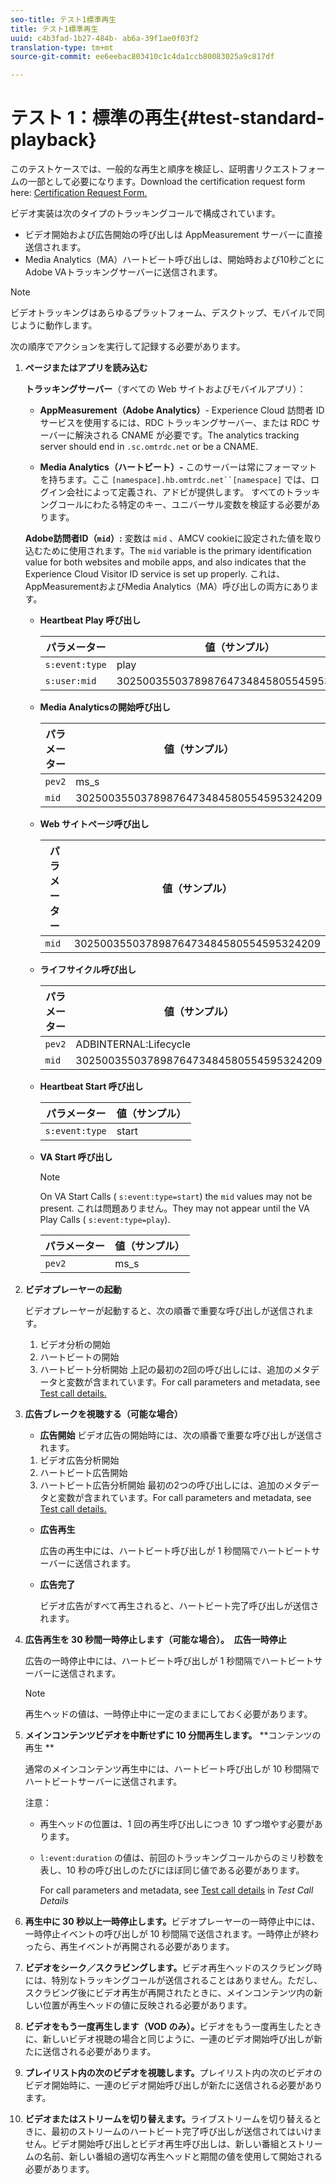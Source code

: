 ```yaml
---
seo-title: テスト1標準再生
title: テスト1標準再生
uuid: c4b3fad-1b27-484b- ab6a-39f1ae0f03f2
translation-type: tm+mt
source-git-commit: ee6eebac803410c1c4da1ccb80083025a9c817df

---
```



# テスト 1：標準の再生{#test-standard-playback}

このテストケースでは、一般的な再生と順序を検証し、証明書リクエストフォームの一部として必要になります。Download the certification request form here: [Certification Request Form.](cert_req_form_nielsen.docx)

ビデオ実装は次のタイプのトラッキングコールで構成されています。
* ビデオ開始および広告開始の呼び出しは AppMeasurement サーバーに直接送信されます。
* Media Analytics（MA）ハートビート呼び出しは、開始時および10秒ごとにAdobe VAトラッキングサーバーに送信されます。

>[!NOTE]
>ビデオトラッキングはあらゆるプラットフォーム、デスクトップ、モバイルで同じように動作します。

次の順序でアクションを実行して記録する必要があります。

1. **ページまたはアプリを読み込む**

   **トラッキングサーバー**（すべての Web サイトおよびモバイルアプリ）：

   * **AppMeasurement（Adobe Analytics）**- Experience Cloud 訪問者 ID サービスを使用するには、RDC トラッキングサーバー、または RDC サーバーに解決される CNAME が必要です。The analytics tracking server should end in `.sc.omtrdc.net` or be a CNAME.

   * **Media Analytics（ハートビート）-** このサーバーは常にフォーマットを持ちます。ここ `[namespace].hb.omtrdc.net``[namespace]` では、ログイン会社によって定義され、アドビが提供します。
   すべてのトラッキングコールにわたる特定のキー、ユニバーサル変数を検証する必要があります。

   **Adobe訪問者ID（`mid`）:** 変数は `mid` 、AMCV cookieに設定された値を取り込むために使用されます。The `mid` variable is the primary identification value for both websites and mobile apps, and also indicates that the Experience Cloud Visitor ID service is set up properly. これは、AppMeasurementおよびMedia Analytics（MA）呼び出しの両方にあります。

   * **Heartbeat Play 呼び出し**

      | パラメーター | 値（サンプル） |
      |---|---|
      | `s:event:type` | play |
      | `s:user:mid` | 30250035503789876473484580554595324209 |

   * **Media Analyticsの開始呼び出し**

      | パラメーター | 値（サンプル） |
      |---|---|
      | `pev2` | ms_s |
      | `mid` | 30250035503789876473484580554595324209 |

   * **Web サイトページ呼び出し**

      | パラメーター | 値（サンプル） |
      |---|---|
      | `mid` | 30250035503789876473484580554595324209 |

   * **ライフサイクル呼び出し**

      | パラメーター | 値（サンプル） |
      |---|---|
      | `pev2` | ADBINTERNAL:Lifecycle |
      | `mid` | 30250035503789876473484580554595324209 |

   * **Heartbeat Start 呼び出し**

      | パラメーター | 値（サンプル） |
      |---|---|
      | `s:event:type` | start |

   * **VA Start 呼び出し**

      >[!NOTE]
      >
      >On VA Start Calls ( `s:event:type=start`) the `mid` values may not be present. これは問題ありません。They may not appear until the VA Play Calls ( `s:event:type=play`).

      | パラメーター | 値（サンプル） |
      |---|---|
      | `pev2` | ms_s |


1. **ビデオプレーヤーの起動**

   ビデオプレーヤーが起動すると、次の順番で重要な呼び出しが送信されます。

   1. ビデオ分析の開始
   1. ハートビートの開始
   1. ハートビート分析開始
   上記の最初の2回の呼び出しには、追加のメタデータと変数が含まれています。For call parameters and metadata, see [Test call details.](../../sdk-implement/validation/test-call-details.md)

1. **広告ブレークを視聴する（可能な場合）**

   * **広告開始**
   ビデオ広告の開始時には、次の順番で重要な呼び出しが送信されます。

   1. ビデオ広告分析開始
   1. ハートビート広告開始
   1. ハートビート広告分析開始
   最初の2つの呼び出しには、追加のメタデータと変数が含まれています。For call parameters and metadata, see [Test call details.](../../sdk-implement/validation/test-call-details.md#section_wz3_yff_f2b)

   * **広告再生**

      広告の再生中には、ハートビート呼び出しが 1 秒間隔でハートビートサーバーに送信されます。

   * **広告完了**

      ビデオ広告がすべて再生されると、ハートビート完了呼び出しが送信されます。



1. **広告再生を 30 秒間一時停止します（可能な場合）。**  **広告一時停止**

   広告の一時停止中には、ハートビート呼び出しが 1 秒間隔でハートビートサーバーに送信されます。

   >[!NOTE]
   >
   >再生ヘッドの値は、一時停止中に一定のままにしておく必要があります。

1. **メインコンテンツビデオを中断せずに 10 分間再生します。** **コンテンツの再生 **

   通常のメインコンテンツ再生中には、ハートビート呼び出しが 10 秒間隔でハートビートサーバーに送信されます。

   注意：

   * 再生ヘッドの位置は、1 回の再生呼び出しにつき 10 ずつ増やす必要があります。
   * `l:event:duration` の値は、前回のトラッキングコールからのミリ秒数を表し、10 秒の呼び出しのたびにほぼ同じ値である必要があります。

      For call parameters and metadata, see [Test call details](../../sdk-implement/validation/test-call-details.md#section_u1l_1gf_f2b) in *Test Call Details*

1. **再生中に 30 秒以上一時停止します。**&#x200B;ビデオプレーヤーの一時停止中には、一時停止イベントの呼び出しが 10 秒間隔で送信されます。一時停止が終わったら、再生イベントが再開される必要があります。

1. **ビデオをシーク／スクラビングします。**&#x200B;ビデオ再生ヘッドのスクラビング時には、特別なトラッキングコールが送信されることはありません。ただし、スクラビング後にビデオ再生が再開されたときに、メインコンテンツ内の新しい位置が再生ヘッドの値に反映される必要があります。

1. **ビデオをもう一度再生します（VOD のみ）。**&#x200B;ビデオをもう一度再生したときに、新しいビデオ視聴の場合と同じように、一連のビデオ開始呼び出しが新たに送信される必要があります。

1. **プレイリスト内の次のビデオを視聴します。**&#x200B;プレイリスト内の次のビデオのビデオ開始時に、一連のビデオ開始呼び出しが新たに送信される必要があります。

1. **ビデオまたはストリームを切り替えます。**&#x200B;ライブストリームを切り替えるときに、最初のストリームのハートビート完了呼び出しが送信されてはいけません。ビデオ開始呼び出しとビデオ再生呼び出しは、新しい番組とストリームの名前、新しい番組の適切な再生ヘッドと期間の値を使用して開始される必要があります。

